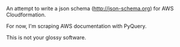 An attempt to write a json schema (http://json-schema.org) for AWS Cloudformation.

For now, I'm scraping AWS documentation with PyQuery.

This is not your glossy software.
